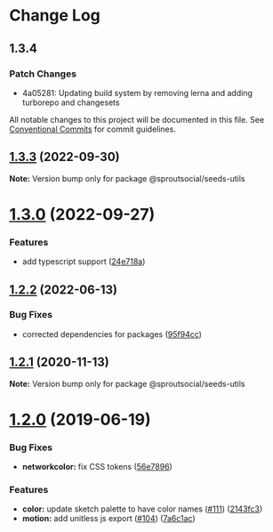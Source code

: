 # Change Log

## 1.3.4

### Patch Changes

- 4a05281: Updating build system by removing lerna and adding turborepo and changesets

All notable changes to this project will be documented in this file.
See [Conventional Commits](https://conventionalcommits.org) for commit guidelines.

## [1.3.3](https://github.com/sproutsocial/seeds-packets/compare/@sproutsocial/seeds-utils@1.3.0...@sproutsocial/seeds-utils@1.3.3) (2022-09-30)

**Note:** Version bump only for package @sproutsocial/seeds-utils

# [1.3.0](https://github.com/sproutsocial/seeds-packets/compare/@sproutsocial/seeds-utils@1.2.2...@sproutsocial/seeds-utils@1.3.0) (2022-09-27)

### Features

- add typescript support ([24e718a](https://github.com/sproutsocial/seeds-packets/commit/24e718a26955f40b5645ba86600ff8aa8ba941fa))

## [1.2.2](https://github.com/sproutsocial/seeds-packets/compare/@sproutsocial/seeds-utils@1.2.1...@sproutsocial/seeds-utils@1.2.2) (2022-06-13)

### Bug Fixes

- corrected dependencies for packages ([95f94cc](https://github.com/sproutsocial/seeds-packets/commit/95f94cc31a404c208b95cc60c0c30accdc83f182))

## [1.2.1](https://github.com/sproutsocial/seeds-packets/compare/@sproutsocial/seeds-utils@1.2.0...@sproutsocial/seeds-utils@1.2.1) (2020-11-13)

**Note:** Version bump only for package @sproutsocial/seeds-utils

# [1.2.0](https://github.com/sproutsocial/seeds/compare/@sproutsocial/seeds-utils@1.0.0...@sproutsocial/seeds-utils@1.2.0) (2019-06-19)

### Bug Fixes

- **networkcolor:** fix CSS tokens ([56e7896](https://github.com/sproutsocial/seeds/commit/56e7896))

### Features

- **color:** update sketch palette to have color names ([#111](https://github.com/sproutsocial/seeds/issues/111)) ([2143fc3](https://github.com/sproutsocial/seeds/commit/2143fc3))
- **motion:** add unitless js export ([#104](https://github.com/sproutsocial/seeds/issues/104)) ([7a6c1ac](https://github.com/sproutsocial/seeds/commit/7a6c1ac))
